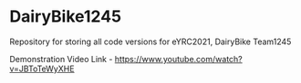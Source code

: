 # DairyBike1245
Repository for storing all code versions for eYRC2021, DairyBike Team1245

Demonstration Video Link - https://www.youtube.com/watch?v=JBToTeWyXHE

